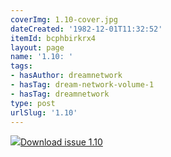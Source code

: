 ```yaml
---
coverImg: 1.10-cover.jpg
dateCreated: '1982-12-01T11:32:52'
itemId: bcphbirkrx4
layout: page
name: '1.10: '
tags:
- hasAuthor: dreamnetwork
- hasTag: dream-network-volume-1
- hasTag: dreamnetwork
type: post
urlSlug: '1.10'
---
```

<img class="card-journal-img" src="../images/1.10-rect.jpg"/><a href="../files/pdfs/Volume_1/1.10_Fusion_Volume_1_No._10_of_The_Dream_Network_Bulletin.pdf" download="">Download issue 1.10</a>